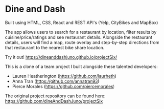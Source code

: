 # Dine and Dash

Built using HTML, CSS, React and REST API's (Yelp, CityBikes and MapBox)

The app allows users to search for a restaurant by location, filter results by cuisine/price/ratings and see restaurant details. Alongside the restaurant details, users will find a map, route overlay and step-by-step directions from that restaurant to the nearest bike share location.

Try it out! https://dineanddashjuno.github.io/projectSix/



This is a clone of a team project I built alongside these talented developers: 
  - Lauren Heatherington (https://github.com/laurheth)
  - Anna Tran (https://github.com/annatran93)
  - Pierce Morales (https://github.com/piercemorales)
  
The original project repository can be found here: https://github.com/dineAndDashJuno/projectSix
